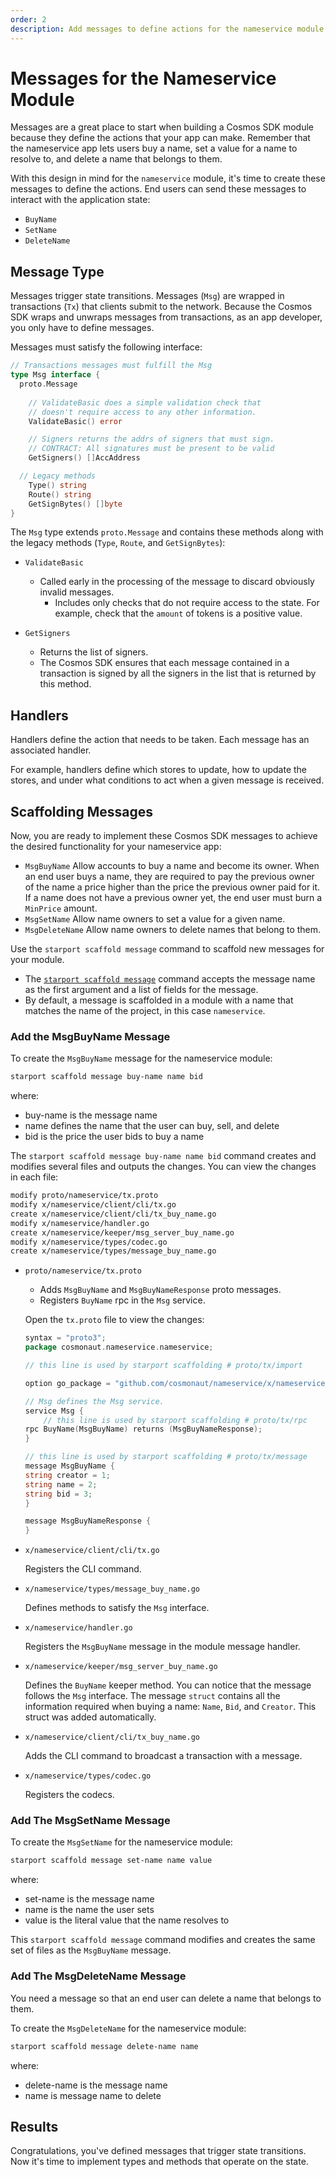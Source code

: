 ```yaml
---
order: 2
description: Add messages to define actions for the nameservice module. 
---
```


# Messages for the Nameservice Module

Messages are a great place to start when building a Cosmos SDK module because they define the actions that your app can make. Remember that the nameservice app lets users buy a name, set a value for a name to resolve to, and delete a name that belongs to them. 

With this design in mind for the `nameservice` module, it's time to create these messages to define the actions. End users can send these messages to interact with the application state:

- `BuyName` 
- `SetName`
- `DeleteName`

## Message Type

Messages trigger state transitions. Messages (`Msg`) are wrapped in transactions (`Tx`) that clients submit to the network. Because the Cosmos SDK wraps and unwraps messages from transactions, as an app developer, you only have to define messages. 

Messages must satisfy the following interface:

```go
// Transactions messages must fulfill the Msg
type Msg interface {
  proto.Message
  
	// ValidateBasic does a simple validation check that
	// doesn't require access to any other information.
	ValidateBasic() error

	// Signers returns the addrs of signers that must sign.
	// CONTRACT: All signatures must be present to be valid
	GetSigners() []AccAddress

  // Legacy methods
	Type() string
	Route() string
	GetSignBytes() []byte
}
```

The `Msg` type extends `proto.Message` and contains these methods along with the legacy methods (`Type`, `Route`, and `GetSignBytes`):

- `ValidateBasic` 
	
  - Called early in the processing of the message to discard obviously invalid messages. 
	- Includes only checks that do not require access to the state. For example, check that the `amount` of tokens is a positive value.

- `GetSigners` 
	
  - Returns the list of signers. 
  - The Cosmos SDK ensures that each message contained in a transaction is signed by all the signers in the list that is returned by this method.

## Handlers

Handlers define the action that needs to be taken. Each message has an associated handler.

For example, handlers define which stores to update, how to update the stores, and under what conditions to act when a given message is received.

## Scaffolding Messages

Now, you are ready to implement these Cosmos SDK messages to achieve the desired functionality for your nameservice app:

- `MsgBuyName`
	Allow accounts to buy a name and become its owner. When an end user buys a name, they are required to pay the previous owner of the name a price higher than the price the previous owner paid for it. If a name does not have a previous owner yet, the end user must burn a `MinPrice` amount.
- `MsgSetName`
	Allow name owners to set a value for a given name.
- `MsgDeleteName`
	Allow name owners to delete names that belong to them.

Use the `starport scaffold message` command to scaffold new messages for your module. 

- The [`starport scaffold message`](https://docs.starport.network/cli/#starport-scaffold-message) command accepts the message name as the first argument and a list of fields for the message. 
- By default, a message is scaffolded in a module with a name that matches the name of the project, in this case `nameservice`. 

### Add the MsgBuyName Message

To create the `MsgBuyName` message for the nameservice module:

```bash
starport scaffold message buy-name name bid
```

where:

- buy-name is the message name
- name defines the name that the user can buy, sell, and delete
- bid is the price the user bids to buy a name 

The `starport scaffold message buy-name name bid` command creates and modifies several files and outputs the changes. You can view the changes in each file:

```bash
modify proto/nameservice/tx.proto
modify x/nameservice/client/cli/tx.go
create x/nameservice/client/cli/tx_buy_name.go
modify x/nameservice/handler.go
create x/nameservice/keeper/msg_server_buy_name.go
modify x/nameservice/types/codec.go
create x/nameservice/types/message_buy_name.go
```

- `proto/nameservice/tx.proto`
    - Adds `MsgBuyName` and `MsgBuyNameResponse` proto messages.
    - Registers `BuyName` rpc in the `Msg` service.

    Open the `tx.proto` file to view the changes:

    ```go
    syntax = "proto3";
    package cosmonaut.nameservice.nameservice;

    // this line is used by starport scaffolding # proto/tx/import

    option go_package = "github.com/cosmonaut/nameservice/x/nameservice/types";

    // Msg defines the Msg service.
    service Msg {
    	// this line is used by starport scaffolding # proto/tx/rpc
    rpc BuyName(MsgBuyName) returns (MsgBuyNameResponse);
    }

    // this line is used by starport scaffolding # proto/tx/message
    message MsgBuyName {
    string creator = 1;
    string name = 2;
    string bid = 3;
    }

    message MsgBuyNameResponse {
    }
    ```

- `x/nameservice/client/cli/tx.go`
	
    Registers the CLI command.

- `x/nameservice/types/message_buy_name.go`
  
    Defines methods to satisfy the `Msg` interface.

- `x/nameservice/handler.go`
  
    Registers the `MsgBuyName` message in the module message handler.

- `x/nameservice/keeper/msg_server_buy_name.go`
	
    Defines the `BuyName` keeper method. You can notice that the message follows the `Msg` interface. The message `struct` contains all the  information required when buying a name: `Name`, `Bid`, and `Creator`. This struct was added automatically.

- `x/nameservice/client/cli/tx_buy_name.go`
  
  	Adds the CLI command to broadcast a transaction with a message. 

- `x/nameservice/types/codec.go`
  
    Registers the codecs.


### Add The MsgSetName Message

To create the `MsgSetName` for the nameservice module:

```bash
starport scaffold message set-name name value
```

where:

- set-name is the message name
- name is the name the user sets
- value is the literal value that the name resolves to

This `starport scaffold message` command modifies and creates the same set of files as the `MsgBuyName` message. 

### Add The MsgDeleteName Message

You need a message so that an end user can delete a name that belongs to them. 

To create the `MsgDeleteName` for the nameservice module:


```bash
starport scaffold message delete-name name
```

where:

- delete-name is the message name
- name is message name to delete

## Results

Congratulations, you've defined messages that trigger state transitions. Now it's time to implement types and methods that operate on the state.
